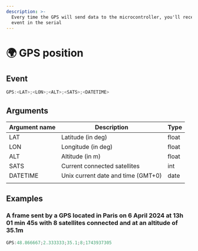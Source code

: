 ```yaml
---
description: >-
  Every time the GPS will send data to the microcontroller, you'll receive this
  event in the serial
---
```


# 🌍 GPS position

## Event

```javascript
GPS:<LAT>;<LON>;<ALT>;<SATS>;<DATETIME>
```

## Arguments

| Argument name | Description                        | Type  |
| ------------- | ---------------------------------- | ----- |
| LAT           | Latitude (in deg)                  | float |
| LON           | Longitude (in deg)                 | float |
| ALT           | Altitude (in m)                    | float |
| SATS          | Current connected satellites       | int   |
| DATETIME      | Unix current date and time (GMT+0) | date  |
|               |                                    |       |

## Examples

### A frame sent by a GPS located in Paris on 6 April 2024 at 13h 01 min 45s with 8 satellites connected and at an altitude of 35.1m

```javascript
GPS:48.866667;2.333333;35.1;8;1743937305
```
